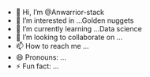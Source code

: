 - 👋 Hi, I’m @Anwarrior-stack
- 👀 I’m interested in ...Golden nuggets
- 🌱 I’m currently learning ...Data science
- 💞️ I’m looking to collaborate on ...
- 📫 How to reach me ...
- 😄 Pronouns: ...
- ⚡ Fun fact: ...

<!---
Anwarrior-stack/Anwarrior-stack is a ✨ special ✨ repository because its `README.md` (this file) appears on your GitHub profile.
You can click the Preview link to take a look at your changes.
--->
